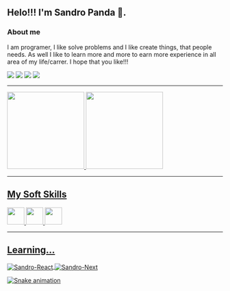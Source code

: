 ## Helo!!! I'm Sandro Panda 👋.

### About me

I am programer, I like solve problems and I like 
create things, that people needs. As well I like to learn more and more to earn more experience in all area of my life/carrer. I hope that you like!!!
  <div> 
    <a href="https://instagram.com/sandro_panda/" target="_blank"><img src="https://img.shields.io/badge/-Instagram-%23E4405F?style=for-the-badge&logo=instagram&logoColor=white" target="_blank"></a>
   <a href="https://discord.gg/wagxzStdcR" target="_blank"><img src="https://img.shields.io/badge/Discord-7289DA?style=for-the-badge&logo=discord&logoColor=white" target="_blank"></a> 
    <a href = "mailto:sandropanda0821@gmail.com"><img src="https://img.shields.io/badge/-Gmail-%23333?style=for-the-badge&logo=gmail&logoColor=white" target="_blank"></a>
    <a href="https://www.linkedin.com/in/sandro-panda-front-end-developer/" target="_blank"><img src="https://img.shields.io/badge/-LinkedIn-%230077B5?style=for-the-badge&logo=linkedin&logoColor=white" target="_blank"></a> 
    
  </div>

-----

<div>
  <a href="https://github.com/sandropnda21">
  <img loading="lazy" height="180em" src="https://github-readme-stats.vercel.app/api/top-langs/?username=sandropanda21&layout=compact&langs_count=7&theme=dark"/>
  <img loading="lazy" height="180em" src="https://github-readme-stats.vercel.app/api?username=sandropanda21&show_icons=true&theme=dark&include_all_commits=true&count_private=true"/>
</div>

-----
## My Soft Skills
<div style="display: inline_block">
  <img src="https://cdn.jsdelivr.net/gh/devicons/devicon/icons/html5/html5-original.svg" width="40" height="40"/>
  <img src="https://cdn.jsdelivr.net/gh/devicons/devicon/icons/css3/css3-original.svg" width="40" height="40"/>
  <img src="https://cdn.jsdelivr.net/gh/devicons/devicon/icons/javascript/javascript-original.svg" width="40" height="40"/>        
</div>

-----
## Learning...
<div>
  <img align="center" alt="Sandro-React" src="https://img.shields.io/badge/React-20232A?style=for-the-badge&logo=react&logoColor=61DAFB">
  <img align="center" alt="Sandro-Next" src="https://img.shields.io/badge/Next.js-000?logo=nextdotjs&logoColor=fff&style=for-the-badge">
</div>

![Snake animation](https://github.com/sandropanda21/sandropanda21/blob/output/github-contribution-grid-snake.svg)
